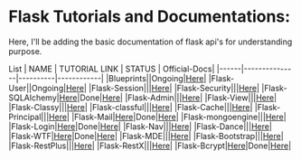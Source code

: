 # Flask Tutorials and Documentations:
Here, I'll be adding the basic documentation of flask api's for understanding purpose. 

List
| NAME | TUTORIAL LINK | STATUS | Official-Docs|
|------|---------------|----------|------------|
|Blueprints||Ongoing|[Here](https://exploreflask.com/en/latest/blueprints.html)|
|Flask-User||Ongoing|[Here](https://flask-user.readthedocs.io/en/latest/)|
|Flask-Session|||[Here](https://flask-session.readthedocs.io/en/latest/)|
|Flask-Security|||[Here](https://flask-security-too.readthedocs.io/en/stable/index.html)|
|Flask-SQLAlchemy|[Here](flask-sqlAlchemy)|Done|[Here](https://flask-sqlalchemy.palletsprojects.com/en/2.x/)|
|Flask-Admin|||[Here](https://flask-admin.readthedocs.io/en/latest/)|
|Flask-View|||[Here](https://flask.palletsprojects.com/en/1.1.x/tutorial/views/)|
|Flask-Classy|||[Here](https://pythonhosted.org/Flask-Classy/)|
|Flask-classful|||[Here](http://flask-classful.teracy.org/)|
|Flask-Cache|||[Here](https://pythonhosted.org/Flask-Cache/)|
|Flask-Principal|||[Here](https://pythonhosted.org/Flask-Principal/)|
|Flask-Mail|[Here](flask-mail)|Done|[Here](https://pypi.org/project/Flask-Mail/)|
|Flask-mongoengine|||[Here](https://github.com/mongoengine/flask-mongoengine)|
|Flask-Login|[Here](flask-login)|Done|[Here](https://flask-login.readthedocs.io/en/latest/)|
|Flask-Nav|||[Here](https://pythonhosted.org/flask-nav/)|
|Flask-Dance|||[Here](https://flask-dance.readthedocs.io/en/latest/)|
|Flask-WTF|[Here](flask-wtf)|Done|[Here](https://flask-wtf.readthedocs.io/en/stable/)|
|Flask-MDE|||[Here](https://flask-mde.readthedocs.io/en/latest/)|
|Flask-Bootstrap|||[Here](https://pythonhosted.org/Flask-Bootstrap/)|
|Flask-RestPlus|||[Here](https://flask-restplus.readthedocs.io/en/stable/)|
|Flask-RestX|||[Here](https://flask-restx.readthedocs.io/en/latest/)|
|Flask-Bcrypt|[Here](flask-bcrypt)|Done|[Here](https://flask-bcrypt.readthedocs.io/en/latest/)|
